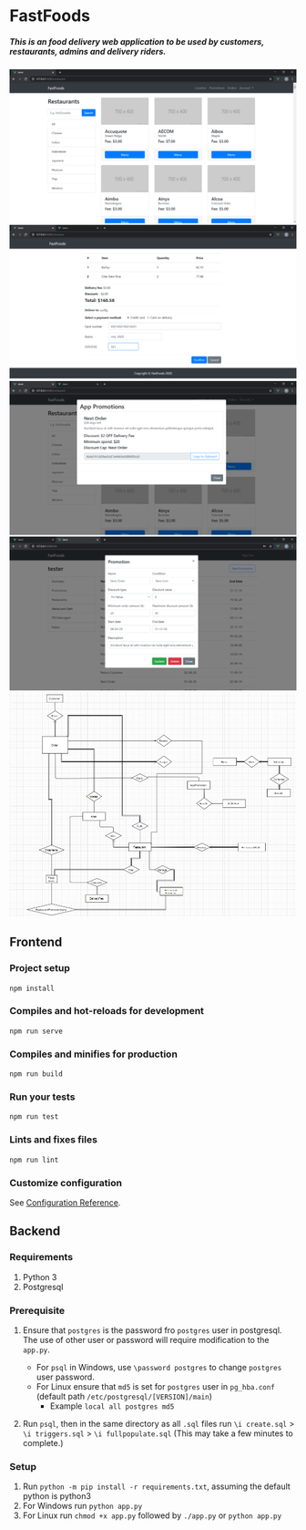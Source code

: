# FastFoods
##### This is an food delivery web application to be used by customers, restaurants, admins and delivery riders.

![FastFoods Main UI](https://github.com/Exprescode/FastFoods/blob/master/images/ui_2.png?raw=true)
![FastFoods Order UI](https://github.com/Exprescode/FastFoods/blob/master/images/ui_1.png?raw=true)
![FastFoods Promo UI](https://github.com/Exprescode/FastFoods/blob/master/images/ui_3.png?raw=true)
![FastFoods Admin UI](https://github.com/Exprescode/FastFoods/blob/master/images/ui_4.png?raw=true)
![FastFoods ER Diagram](https://github.com/Exprescode/FastFoods/blob/master/images/er.png?raw=true)

## Frontend
### Project setup
```
npm install
```

### Compiles and hot-reloads for development
```
npm run serve
```

### Compiles and minifies for production
```
npm run build
```

### Run your tests
```
npm run test
```

### Lints and fixes files
```
npm run lint
```

### Customize configuration
See [Configuration Reference](https://cli.vuejs.org/config/).


## Backend
### Requirements
1. Python 3
2. Postgresql

### Prerequisite
1. Ensure that `postgres` is the password fro `postgres` user in postgresql. The use of other user or password will require modification to the `app.py`.
    - For `psql` in Windows, use `\password postgres` to change `postgres` user password.
    - For Linux ensure that `md5` is set for `postgres` user in `pg_hba.conf` (default path `/etc/postgresql/[VERSION]/main`)
        - Example `local all postgres md5`

2. Run `psql`, then in the same directory as all `.sql` files run `\i create.sql` >  `\i triggers.sql` > `\i fullpopulate.sql` (This may take a few minutes to complete.)

### Setup
1. Run `python -m pip install -r requirements.txt`, assuming the default python is python3
2. For Windows run `python app.py`
3. For Linux run `chmod +x app.py` followed by `./app.py` or `python app.py`
